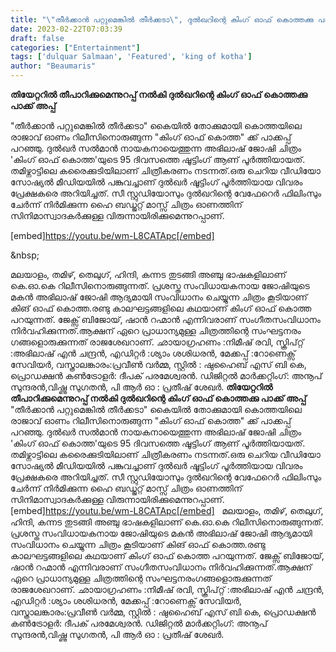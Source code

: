 ```yaml
---
title: "\"തീർക്കാൻ പറ്റുമെങ്കിൽ തീർക്കടാ\", ദുൽഖറിന്റെ കിംഗ് ഓഫ് കൊത്തക്കു പാക്ക് അപ്പ്"
date: 2023-02-22T07:03:39
draft: false
categories: ["Entertainment"]
tags: ['dulquar Salmaan', 'Featured', 'king of kotha']
author: "Beaumaris"
---
```


<strong>തിയേറ്ററിൽ തീപാറിക്കുമെന്നുറപ്പ് നൽകി ദുൽഖറിന്റെ കിംഗ് ഓഫ് കൊത്തക്കു പാക്ക് അപ്പ്</strong>

"തീർക്കാൻ പറ്റുമെങ്കിൽ തീർക്കടാ" കൈയിൽ തോക്കുമായി കൊത്തയിലെ രാജാവ് ഓണം റിലീസിനൊരുങ്ങുന്ന "കിംഗ് ഓഫ് കൊത്ത" ക്ക് പാക്കപ്പ് പറഞ്ഞു. ദുൽഖർ സൽമാൻ നായകനായെത്തുന്ന അഭിലാഷ് ജോഷി ചിത്രം 'കിംഗ് ഓഫ് കൊത്ത'യുടെ 95 ദിവസത്തെ ഷൂട്ടിംഗ് ആണ് പൂർത്തിയായത്‌. തമിഴ്നാട്ടിലെ കരൈക്കുടിയിലാണ് ചിത്രീകരണം നടന്നത്.ഒരു ചെറിയ വീഡിയോ സോഷ്യൽ മീഡിയയിൽ പങ്കുവച്ചാണ് ദുൽഖർ ഷൂട്ടിംഗ് പൂർത്തിയായ വിവരം പ്രേക്ഷകരെ അറിയിച്ചത്. സീ സ്റ്റുഡിയോസും ദുൽഖറിന്റെ വേഫേറെർ ഫിലിംസും ചേർന്ന് നിർമിക്കുന്ന ഹൈ ബഡ്ജറ്റ് മാസ്സ് ചിത്രം ഓണത്തിന് സിനിമാസ്വാദകർക്കുള്ള വിരുന്നായിരിക്കുമെന്നുറപ്പാണ്.

[embed]https://youtu.be/wm-L8CATApc[/embed]

&amp;nbsp;

മലയാളം, തമിഴ്, തെലുഗ്, ഹിന്ദി, കന്നട തുടങ്ങി അഞ്ചു ഭാഷകളിലാണ് കെ.ഓ.കെ റിലീസിനൊരുങ്ങുന്നത്.
പ്രശസ്ത സംവിധായകനായ ജോഷിയുടെ മകൻ അഭിലാഷ് ജോഷി ആദ്യമായി സംവിധാനം ചെയ്യുന്ന ചിത്രം കൂടിയാണ് കിങ് ഓഫ് കൊത്ത.രണ്ടു കാലഘട്ടങ്ങളിലെ കഥയാണ് കിംഗ് ഓഫ് കൊത്ത പറയുന്നത്. ജേക്സ് ബിജോയ്, ഷാൻ റഹ്മാൻ എന്നിവരാണ് സം​ഗീതസംവിധാനം നിർവഹിക്കുന്നത്.ആക്ഷന് ഏറെ പ്രാധാന്യമുള്ള ചിത്രത്തിന്റെ സംഘട്ടനരം​ഗങ്ങളൊരുക്കുന്നത് രാജശേഖറാണ്. ഛായാഗ്രഹണം :നിമീഷ് രവി, സ്ക്രിപ്റ്റ് :അഭിലാഷ് എൻ ചന്ദ്രൻ, എഡിറ്റർ :ശ്യാം ശശിധരൻ, മേക്കപ്പ് :റോണെക്സ് സേവിയർ, വസ്ത്രാലങ്കാരം:പ്രവീൺ വർമ്മ, സ്റ്റിൽ : ഷുഹൈബ് എസ് ബി കെ, പ്രൊഡക്ഷൻ കൺട്രോളർ: ദീപക് പരമേശ്വരൻ. ഡിജിറ്റൽ മാർക്കറ്റിംഗ്: അനൂപ് സുന്ദരൻ,വിഷ്ണു സുഗതൻ, പി ആർ ഓ : പ്രതീഷ് ശേഖർ.
**തിയേറ്ററിൽ തീപാറിക്കുമെന്നുറപ്പ് നൽകി ദുൽഖറിന്റെ കിംഗ് ഓഫ് കൊത്തക്കു പാക്ക് അപ്പ്** "തീർക്കാൻ പറ്റുമെങ്കിൽ തീർക്കടാ" കൈയിൽ തോക്കുമായി കൊത്തയിലെ രാജാവ് ഓണം റിലീസിനൊരുങ്ങുന്ന "കിംഗ് ഓഫ് കൊത്ത" ക്ക് പാക്കപ്പ് പറഞ്ഞു. ദുൽഖർ സൽമാൻ നായകനായെത്തുന്ന അഭിലാഷ് ജോഷി ചിത്രം 'കിംഗ് ഓഫ് കൊത്ത'യുടെ 95 ദിവസത്തെ ഷൂട്ടിംഗ് ആണ് പൂർത്തിയായത്‌. തമിഴ്നാട്ടിലെ കരൈക്കുടിയിലാണ് ചിത്രീകരണം നടന്നത്.ഒരു ചെറിയ വീഡിയോ സോഷ്യൽ മീഡിയയിൽ പങ്കുവച്ചാണ് ദുൽഖർ ഷൂട്ടിംഗ് പൂർത്തിയായ വിവരം പ്രേക്ഷകരെ അറിയിച്ചത്. സീ സ്റ്റുഡിയോസും ദുൽഖറിന്റെ വേഫേറെർ ഫിലിംസും ചേർന്ന് നിർമിക്കുന്ന ഹൈ ബഡ്ജറ്റ് മാസ്സ് ചിത്രം ഓണത്തിന് സിനിമാസ്വാദകർക്കുള്ള വിരുന്നായിരിക്കുമെന്നുറപ്പാണ്. [embed]https://youtu.be/wm-L8CATApc[/embed] &nbsp; മലയാളം, തമിഴ്, തെലുഗ്, ഹിന്ദി, കന്നട തുടങ്ങി അഞ്ചു ഭാഷകളിലാണ് കെ.ഓ.കെ റിലീസിനൊരുങ്ങുന്നത്. പ്രശസ്ത സംവിധായകനായ ജോഷിയുടെ മകൻ അഭിലാഷ് ജോഷി ആദ്യമായി സംവിധാനം ചെയ്യുന്ന ചിത്രം കൂടിയാണ് കിങ് ഓഫ് കൊത്ത.രണ്ടു കാലഘട്ടങ്ങളിലെ കഥയാണ് കിംഗ് ഓഫ് കൊത്ത പറയുന്നത്. ജേക്സ് ബിജോയ്, ഷാൻ റഹ്മാൻ എന്നിവരാണ് സം​ഗീതസംവിധാനം നിർവഹിക്കുന്നത്.ആക്ഷന് ഏറെ പ്രാധാന്യമുള്ള ചിത്രത്തിന്റെ സംഘട്ടനരം​ഗങ്ങളൊരുക്കുന്നത് രാജശേഖറാണ്. ഛായാഗ്രഹണം :നിമീഷ് രവി, സ്ക്രിപ്റ്റ് :അഭിലാഷ് എൻ ചന്ദ്രൻ, എഡിറ്റർ :ശ്യാം ശശിധരൻ, മേക്കപ്പ് :റോണെക്സ് സേവിയർ, വസ്ത്രാലങ്കാരം:പ്രവീൺ വർമ്മ, സ്റ്റിൽ : ഷുഹൈബ് എസ് ബി കെ, പ്രൊഡക്ഷൻ കൺട്രോളർ: ദീപക് പരമേശ്വരൻ. ഡിജിറ്റൽ മാർക്കറ്റിംഗ്: അനൂപ് സുന്ദരൻ,വിഷ്ണു സുഗതൻ, പി ആർ ഓ : പ്രതീഷ് ശേഖർ.

